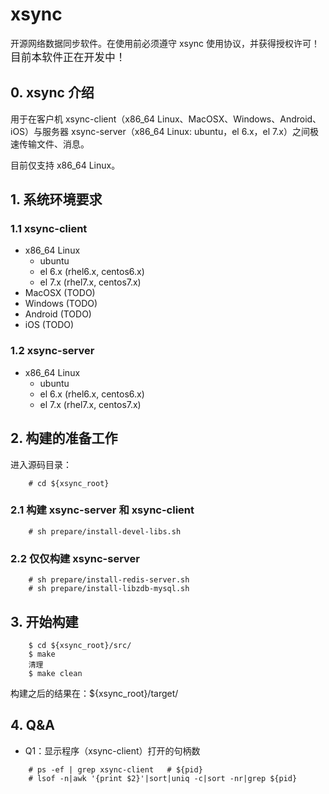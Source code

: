 # xsync

开源网络数据同步软件。在使用前必须遵守 xsync 使用协议，并获得授权许可！
<big>目前本软件正在开发中！</big>

## 0. xsync 介绍

用于在客户机 xsync-client（x86_64 Linux、MacOSX、Windows、Android、iOS）与服务器 xsync-server（x86_64 Linux: ubuntu，el 6.x，el 7.x）之间极速传输文件、消息。

目前仅支持 x86_64 Linux。

## 1. 系统环境要求

### 1.1 xsync-client

- x86_64 Linux
    - ubuntu
    - el 6.x (rhel6.x, centos6.x)
    - el 7.x (rhel7.x, centos7.x)
- MacOSX (TODO)
- Windows (TODO)
- Android (TODO)
- iOS (TODO)

### 1.2 xsync-server

- x86_64 Linux
    - ubuntu
    - el 6.x (rhel6.x, centos6.x)
    - el 7.x (rhel7.x, centos7.x)

## 2. 构建的准备工作

进入源码目录：

```
    # cd ${xsync_root}
```

### 2.1 构建 xsync-server 和 xsync-client
```
    # sh prepare/install-devel-libs.sh
```

### 2.2 仅仅构建 xsync-server
```
    # sh prepare/install-redis-server.sh
    # sh prepare/install-libzdb-mysql.sh
```

## 3. 开始构建

```
    $ cd ${xsync_root}/src/
    $ make
    清理
    $ make clean
```

构建之后的结果在：${xsync_root}/target/


## 4. Q&A

- Q1：显示程序（xsync-client）打开的句柄数

```
    # ps -ef | grep xsync-client   # ${pid}
    # lsof -n|awk '{print $2}'|sort|uniq -c|sort -nr|grep ${pid}
```
